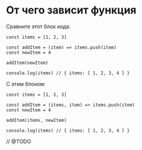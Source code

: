 # От чего зависит функция

Сравните этот блок кода:

```text
const items = [1, 2, 3]

const addItem = (item) => items.push(item)
const newItem = 4

addItem(newItem)

console.log(items) // { items: [ 1, 2, 3, 4 ] }
```

С этим блоком:

```text
const items = [1, 2, 3]

const addItem = (items, item) => items.push(item)
const newItem = 4

addItem(items, newItem)

console.log(items) // { items: [ 1, 2, 3, 4 ] }
```

// @TODO

